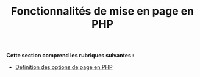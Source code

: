 ﻿---
title: Fonctionnalités de mise en page en PHP
type: docs
weight: 30
url: /fr/java/page-setup-features-in-php/
---
**Cette section comprend les rubriques suivantes :**

- [Définition des options de page en PHP](/cells/fr/java/setting-page-options-in-php/)
